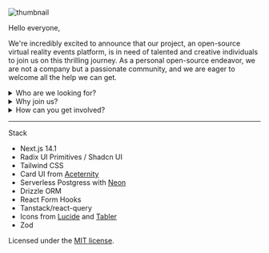 ![thumbnail](https://github.com/mirrordwellers/.github/assets/40698300/f7c59a8f-d70b-4c4b-9752-95e7865382f7)

Hello everyone,


We're incredibly excited to announce that our project, an open-source virtual reality events platform, is in need of talented and creative individuals to join us on this thrilling journey. As a personal open-source endeavor, we are not a company but a passionate community, and we are eager to welcome all the help we can get.

<details><summary> Who are we looking for?</summary>
<p>

We firmly believe that diversity fuels innovation. Whether you're a social butterfly with an extensive network of contacts, a skilled designer with an eye for captivating aesthetics, a brilliant developer who can bring virtual worlds to life, or a dedicated moderator with a passion for fostering a welcoming community, we invite people from all backgrounds to become a part of our collaborative project.

</p>
</details>

<details><summary>Why join us?</summary>
<p>

Our open-source project is all about coming together to create something remarkable. By joining our community, you'll have the chance to:

- Make a difference: Contribute to an open-source initiative that aims to enhance virtual reality events and experiences for all.
- Connect with like-minded enthusiasts: Engage with a network of passionate individuals who share your love for virtual reality and VRChat.
- Have a say in our community: We value every member's input and actively involve our contributors in shaping and running the Discord server community.
- Enjoy cool Discord roles: As an active participant, you'll be rewarded with special roles recognizing your contributions and showcasing your involvement.

</p>
</details> 

<details><summary>How can you get involved?</summary>
<p>

As an open-source project, we're eager to have you on board. To get started, simply add <b>umcoelho</b> on Discord and send a direct message. Alternatively, you can also reach out through email at leonardomjq@gmail.com. 

Don't hesitate to introduce yourself and let us know what aspect of the project excites you the most and how you'd like to contribute.

![image](https://github.com/mirrordwellers/.github/assets/40698300/de52a6b6-561c-4c7c-a500-9a07e7be8c54)


We truly value each person's involvement and are grateful for all the help we can get.

</p>
</details> 

<hr />

Stack
- Next.js 14.1
- Radix UI Primitives / Shadcn UI
- Tailwind CSS
- Card UI from [Aceternity](https://ui.aceternity.com)
- Serverless Postgress with [Neon](https://neon.tech/)
- Drizzle ORM
- React Form Hooks
- Tanstack/react-query
- Icons from [Lucide](https://lucide.dev) and [Tabler](https://tabler.io/icons)
- Zod

Licensed under the [MIT license](https://github.com/virtualrejects/open-beta/blob/master/LICENSE).
